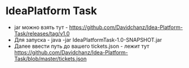 # IdeaPlatform Task

- jar можно взять тут - https://github.com/Davidchanz/Idea-Platform-Task/releases/tag/v1.0
- Для запуска - java -jar IdeaPlatformTask-1.0-SNAPSHOT.jar
- Далее ввести путь до вашего tickets.json - лежит тут https://github.com/Davidchanz/Idea-Platform-Task/blob/master/tickets.json

